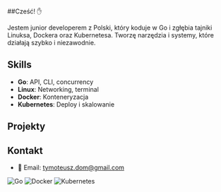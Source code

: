 ##Cześć! ✋

Jestem junior developerem z Polski, który koduje w Go i zgłębia tajniki Linuksa, Dockera oraz Kubernetesa. Tworzę narzędzia i systemy, które działają szybko i niezawodnie.

## Skills
- **Go**: API, CLI, concurrency
- **Linux**: Networking, terminal
- **Docker**: Konteneryzacja
- **Kubernetes**: Deploy i skalowanie

## Projekty

## Kontakt
- 📧 Email: tymoteusz.dom@gmail.com

![Go](https://img.shields.io/badge/Go-00ADD8?style=flat&logo=go) ![Docker](https://img.shields.io/badge/Docker-2496ED?style=flat&logo=docker) ![Kubernetes](https://img.shields.io/badge/Kubernetes-326CE5?style=flat&logo=kubernetes)
